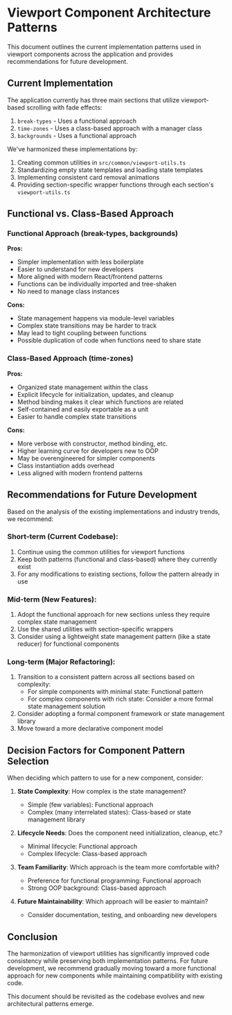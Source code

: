 # Viewport Component Architecture Patterns

This document outlines the current implementation patterns used in viewport components across the application and provides recommendations for future development.

## Current Implementation

The application currently has three main sections that utilize viewport-based scrolling with fade effects:

1. `break-types` - Uses a functional approach
2. `time-zones` - Uses a class-based approach with a manager class
3. `backgrounds` - Uses a functional approach

We've harmonized these implementations by:

1. Creating common utilities in `src/common/viewport-utils.ts`
2. Standardizing empty state templates and loading state templates
3. Implementing consistent card removal animations
4. Providing section-specific wrapper functions through each section's `viewport-utils.ts`

## Functional vs. Class-Based Approach

### Functional Approach (break-types, backgrounds)

**Pros:**
- Simpler implementation with less boilerplate
- Easier to understand for new developers
- More aligned with modern React/frontend patterns
- Functions can be individually imported and tree-shaken
- No need to manage class instances

**Cons:**
- State management happens via module-level variables
- Complex state transitions may be harder to track
- May lead to tight coupling between functions
- Possible duplication of code when functions need to share state

### Class-Based Approach (time-zones)

**Pros:**
- Organized state management within the class
- Explicit lifecycle for initialization, updates, and cleanup
- Method binding makes it clear which functions are related
- Self-contained and easily exportable as a unit
- Easier to handle complex state transitions

**Cons:**
- More verbose with constructor, method binding, etc.
- Higher learning curve for developers new to OOP
- May be overengineered for simpler components
- Class instantiation adds overhead
- Less aligned with modern frontend patterns

## Recommendations for Future Development

Based on the analysis of the existing implementations and industry trends, we recommend:

### Short-term (Current Codebase):
1. Continue using the common utilities for viewport functions
2. Keep both patterns (functional and class-based) where they currently exist
3. For any modifications to existing sections, follow the pattern already in use

### Mid-term (New Features):
1. Adopt the functional approach for new sections unless they require complex state management
2. Use the shared utilities with section-specific wrappers
3. Consider using a lightweight state management pattern (like a state reducer) for functional components

### Long-term (Major Refactoring):
1. Transition to a consistent pattern across all sections based on complexity:
   - For simple components with minimal state: Functional pattern
   - For complex components with rich state: Consider a more formal state management solution
2. Consider adopting a formal component framework or state management library
3. Move toward a more declarative component model

## Decision Factors for Component Pattern Selection

When deciding which pattern to use for a new component, consider:

1. **State Complexity**: How complex is the state management?
   - Simple (few variables): Functional approach
   - Complex (many interrelated states): Class-based or state management library

2. **Lifecycle Needs**: Does the component need initialization, cleanup, etc.?
   - Minimal lifecycle: Functional approach
   - Complex lifecycle: Class-based approach

3. **Team Familiarity**: Which approach is the team more comfortable with?
   - Preference for functional programming: Functional approach
   - Strong OOP background: Class-based approach

4. **Future Maintainability**: Which approach will be easier to maintain?
   - Consider documentation, testing, and onboarding new developers

## Conclusion

The harmonization of viewport utilities has significantly improved code consistency while preserving both implementation patterns. For future development, we recommend gradually moving toward a more functional approach for new components while maintaining compatibility with existing code.

This document should be revisited as the codebase evolves and new architectural patterns emerge.